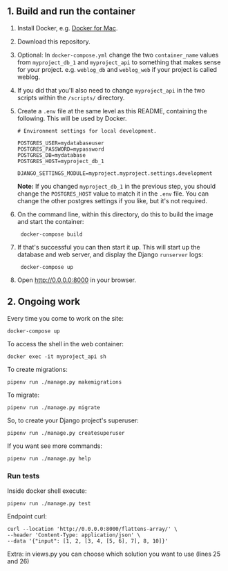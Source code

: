 ## 1. Build and run the container

1. Install Docker, e.g. [Docker for Mac](https://docs.docker.com/docker-for-mac/install/).

2. Download this repository.

3. Optional: In `docker-compose.yml` change the two `container_name` values from `myproject_db_1` and `myproject_api` to something that makes sense for your project. e.g. `weblog_db` and `weblog_web` if your project is called weblog.

4. If you did that you'll also need to change `myproject_api` in the two scripts within the `/scripts/` directory.

5. Create a `.env` file at the same level as this README, containing the following. This will be used by Docker.

    ```
    # Environment settings for local development.

    POSTGRES_USER=mydatabaseuser
    POSTGRES_PASSWORD=mypassword
    POSTGRES_DB=mydatabase
    POSTGRES_HOST=myproject_db_1

    DJANGO_SETTINGS_MODULE=myproject.myproject.settings.development
    ```

    **Note:** If you changed `myproject_db_1` in the previous step, you should change the `POSTGRES_HOST` value to match it in the `.env` file. You can change the other postgres settings if you like, but it's not required.

6. On the command line, within this directory, do this to build the image and
   start the container:

        docker-compose build

7. If that's successful you can then start it up. This will start up the database and web server, and display the Django `runserver` logs:

        docker-compose up

8. Open http://0.0.0.0:8000 in your browser.


## 2. Ongoing work

Every time you come to work on the site:

    docker-compose up

To access the shell in the web container:

    docker exec -it myproject_api sh

To create migrations: 

    pipenv run ./manage.py makemigrations

To migrate:

    pipenv run ./manage.py migrate

So, to create your Django project's superuser:

    pipenv run ./manage.py createsuperuser

If you want see more commands:

    pipenv run ./manage.py help

### Run tests

Inside docker shell execute:

    pipenv run ./manage.py test

Endpoint curl:

    curl --location 'http://0.0.0.0:8000/flattens-array/' \
    --header 'Content-Type: application/json' \
    --data '{"input": [1, 2, [3, 4, [5, 6], 7], 8, 10]}'

Extra: 
    in views.py you can choose which solution you want to use (lines 25 and 26)